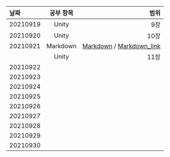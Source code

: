 |날짜|공부 항목| 범위|
|:---|:---:|---:|
|20210919| Unity| 9장|
|20210920| Unity| 10장|
|20210921| Markdown| [Markdown](https://gist.github.com/ihoneymon/652be052a0727ad59601) / [Markdown_link](https://github.com/mangdo/TIL/blob/main/ETC/markdown.md)|
|   |Unity | 11장|
|20210922| | |
|20210923| | |
|20210924| | |
|20210925| | |
|20210926| | |
|20210927| | |
|20210928| | |
|20210929| | |
|20210930| | |



